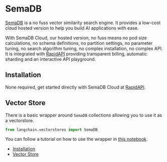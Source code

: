 # SemaDB

[SemaDB](https://semafind.com/) is a no fuss vector similarity search engine. It provides a low-cost cloud hosted version to help you build AI applications with ease.

With SemaDB Cloud, our hosted version, no fuss means no pod size calculations, no schema definitions, no partition settings, no parameter tuning, no search algorithm tuning, no complex installation, no complex API. It is integrated with [RapidAPI](https://rapidapi.com/semafind-semadb/api/semadb) providing transparent billing, automatic sharding and an interactive API playground.

## Installation[​](#installation "Direct link to Installation")

None required, get started directly with SemaDB Cloud at [RapidAPI](https://rapidapi.com/semafind-semadb/api/semadb).

## Vector Store[​](#vector-store "Direct link to Vector Store")

There is a basic wrapper around `SemaDB` collections allowing you to use it as a vectorstore.

```python
from langchain.vectorstores import SemaDB  

```

You can follow a tutorial on how to use the wrapper in [this notebook](/docs/integrations/vectorstores/semadb.html).

- [Installation](#installation)
- [Vector Store](#vector-store)
